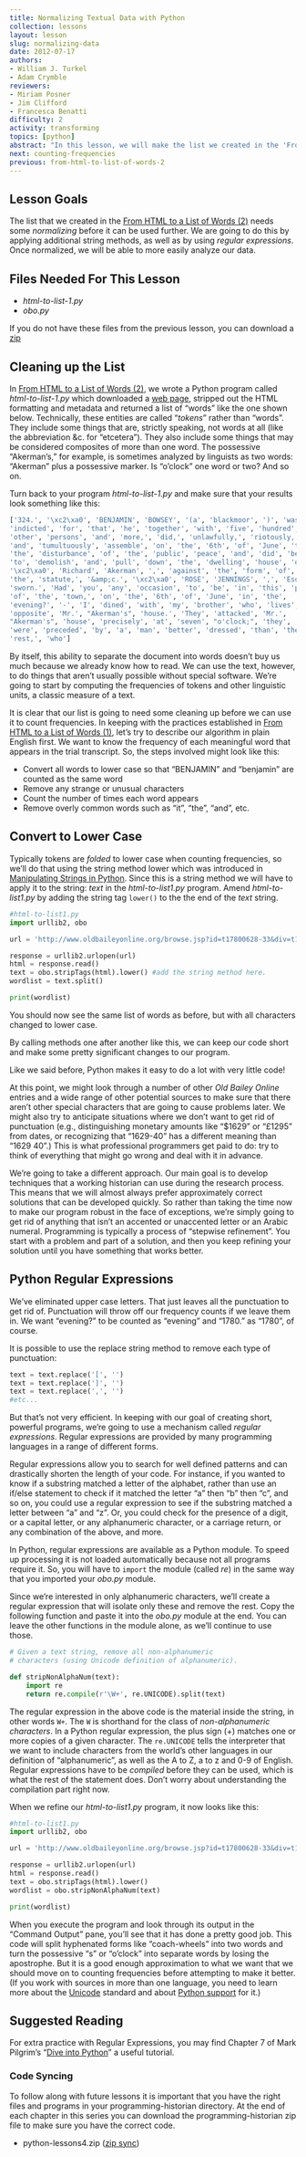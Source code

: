 ```yaml
---
title: Normalizing Textual Data with Python 
collection: lessons
layout: lesson
slug: normalizing-data
date: 2012-07-17
authors:
- William J. Turkel
- Adam Crymble
reviewers:
- Miriam Posner
- Jim Clifford
- Francesca Benatti
difficulty: 2
activity: transforming
topics: [python]
abstract: "In this lesson, we will make the list we created in the 'From HTML to a List of Words' lesson easier to analyze by normalizing this data."
next: counting-frequencies
previous: from-html-to-list-of-words-2
---
```


## Lesson Goals

The list that we created in the [From HTML to a List of Words (2)][]
needs some *normalizing* before it can be used further. We are going to do
this by applying additional string methods, as well as by using *regular*
*expressions*. Once normalized, we will be able to more easily analyze our
data.

## Files Needed For This Lesson

-   *html-to-list-1.py*
-   *obo.py*

If you do not have these files from the previous lesson, you can
download a [zip][]

## Cleaning up the List

In [From HTML to a List of Words (2)][], we wrote a Python program
called *html-to-list-1.py* which downloaded a [web page][], stripped
out the HTML formatting and metadata and returned a list of “words” like
the one shown below. Technically, these entities are called “*tokens*”
rather than “words”. They include some things that are, strictly
speaking, not words at all (like the abbreviation &c. for “etcetera”).
They also include some things that may be considered composites of more
than one word. The possessive “Akerman’s,” for example, is sometimes
analyzed by linguists as two words: “Akerman” plus a possessive marker.
Is “o’clock” one word or two? And so on.

Turn back to your program *html-to-list-1.py* and make sure that your
results look something like this:

``` python
['324.', '\xc2\xa0', 'BENJAMIN', 'BOWSEY', '(a', 'blackmoor', ')', 'was', 
'indicted', 'for', 'that', 'he', 'together', 'with', 'five', 'hundred', 
'other', 'persons', 'and', 'more,', 'did,', 'unlawfully,', 'riotously,', 
'and', 'tumultuously', 'assemble', 'on', 'the', '6th', 'of', 'June', 'to', 
'the', 'disturbance', 'of', 'the', 'public', 'peace', 'and', 'did', 'begin', 
'to', 'demolish', 'and', 'pull', 'down', 'the', 'dwelling', 'house', 'of', 
'\xc2\xa0', 'Richard', 'Akerman', ',', 'against', 'the', 'form', 'of', 
'the', 'statute,', '&amp;c.', '\xc2\xa0', 'ROSE', 'JENNINGS', ',', 'Esq.', 
'sworn.', 'Had', 'you', 'any', 'occasion', 'to', 'be', 'in', 'this', 'part', 
'of', 'the', 'town,', 'on', 'the', '6th', 'of', 'June', 'in', 'the', 
'evening?', '-', 'I', 'dined', 'with', 'my', 'brother', 'who', 'lives', 
'opposite', 'Mr.', "Akerman's", 'house.', 'They', 'attacked', 'Mr.', 
"Akerman's", 'house', 'precisely', 'at', 'seven', "o'clock;", 'they', 
'were', 'preceded', 'by', 'a', 'man', 'better', 'dressed', 'than', 'the', 
'rest,', 'who']
```

By itself, this ability to separate the document into words doesn’t buy
us much because we already know how to read. We can use the text,
however, to do things that aren’t usually possible without special
software. We’re going to start by computing the frequencies of tokens
and other linguistic units, a classic measure of a text.

It is clear that our list is going to need some cleaning up before we
can use it to count frequencies. In keeping with the practices
established in [From HTML to a List of Words (1)][], let’s try to
describe our algorithm in plain English first. We want to know the
frequency of each meaningful word that appears in the trial transcript.
So, the steps involved might look like this:

-   Convert all words to lower case so that “BENJAMIN” and “benjamin”
    are counted as the same word
-   Remove any strange or unusual characters
-   Count the number of times each word appears
-   Remove overly common words such as “it”, “the”, “and”, etc.

## Convert to Lower Case

Typically tokens are *folded* to lower case when counting frequencies, so
we’ll do that using the string method lower which was introduced in
[Manipulating Strings in Python][]. Since this is a string method we
will have to apply it to the string: *text* in the *html-to-list1.py*
program. Amend *html-to-list1.py* by adding the string tag `lower()` to
the the end of the *text* string.

``` python
#html-to-list1.py
import urllib2, obo

url = 'http://www.oldbaileyonline.org/browse.jsp?id=t17800628-33&div=t17800628-33'

response = urllib2.urlopen(url)
html = response.read()
text = obo.stripTags(html).lower() #add the string method here.
wordlist = text.split()

print(wordlist)
```

You should now see the same list of words as before, but with all
characters changed to lower case.

By calling methods one after another like this, we can keep our code
short and make some pretty significant changes to our program.

Like we said before, Python makes it easy to do a lot with very little
code!

At this point, we might look through a number of other *Old Bailey Online*
entries and a wide range of other potential sources to make sure that
there aren’t other special characters that are going to cause problems
later. We might also try to anticipate situations where we don’t want to
get rid of punctuation (e.g., distinguishing monetary amounts like
“$1629” or “£1295” from dates, or recognizing that “1629-40” has a
different meaning than “1629 40”.) This is what professional programmers
get paid to do: try to think of everything that might go wrong and deal
with it in advance.

We’re going to take a different approach. Our main goal is to develop
techniques that a working historian can use during the research process.
This means that we will almost always prefer approximately correct
solutions that can be developed quickly. So rather than taking the time
now to make our program robust in the face of exceptions, we’re simply
going to get rid of anything that isn’t an accented or unaccented letter
or an Arabic numeral. Programming is typically a process of “stepwise
refinement”. You start with a problem and part of a solution, and then
you keep refining your solution until you have something that works
better.

## Python Regular Expressions

We’ve eliminated upper case letters. That just leaves all the
punctuation to get rid of. Punctuation will throw off our frequency
counts if we leave them in. We want “evening?” to be counted as
“evening” and “1780.” as “1780”, of course.

It is possible to use the replace string method to remove each type of
punctuation:

``` python
text = text.replace('[', '')
text = text.replace(']', '')
text = text.replace(',', '')
#etc...
```

But that’s not very efficient. In keeping with our goal of creating
short, powerful programs, we’re going to use a mechanism called *regular*
*expressions*. Regular expressions are provided by many programming
languages in a range of different forms.

Regular expressions allow you to search for well defined patterns and
can drastically shorten the length of your code. For instance, if you
wanted to know if a substring matched a letter of the alphabet, rather
than use an if/else statement to check if it matched the letter “a” then
“b” then “c”, and so on, you could use a regular expression to see if
the substring matched a letter between “a” and “z”. Or, you could check
for the presence of a digit, or a capital letter, or any alphanumeric
character, or a carriage return, or any combination of the above, and
more.

In Python, regular expressions are available as a Python module. To
speed up processing it is not loaded automatically because not all
programs require it. So, you will have to `import` the module (called
*re*) in the same way that you imported your *obo.py* module.

Since we’re interested in only alphanumeric characters, we’ll create a
regular expression that will isolate only these and remove the rest.
Copy the following function and paste it into the *obo.py* module at
the end. You can leave the other functions in the module alone, as we’ll
continue to use those.

``` python
# Given a text string, remove all non-alphanumeric
# characters (using Unicode definition of alphanumeric).

def stripNonAlphaNum(text):
    import re
    return re.compile(r'\W+', re.UNICODE).split(text)
```

The regular expression in the above code is the material inside the
string, in other words `W+`. The `W` is shorthand for the class of
*non-alphanumeric characters*. In a Python regular expression, the plus
sign (+) matches one or more copies of a given character. The `re.UNICODE`
tells the interpreter that we want to include characters from the
world’s other languages in our definition of “alphanumeric”, as well as
the A to Z, a to z and 0-9 of English. Regular expressions have to be
*compiled* before they can be used, which is what the rest of the
statement does. Don’t worry about understanding the compilation part
right now.

When we refine our *html-to-list1.py* program, it now looks like this:

``` python
#html-to-list1.py
import urllib2, obo

url = 'http://www.oldbaileyonline.org/browse.jsp?id=t17800628-33&div=t17800628-33'

response = urllib2.urlopen(url)
html = response.read()
text = obo.stripTags(html).lower()
wordlist = obo.stripNonAlphaNum(text)

print(wordlist)
```

When you execute the program and look through its output in the “Command
Output” pane, you’ll see that it has done a pretty good job. This code
will split hyphenated forms like “coach-wheels” into two words and turn
the possessive “s” or “o’clock” into separate words by losing the
apostrophe. But it is a good enough approximation to what we want that
we should move on to counting frequencies before attempting to make it
better. (If you work with sources in more than one language, you need to
learn more about the [Unicode][] standard and about [Python support][]
for it.)

## Suggested Reading

For extra practice with Regular Expressions, you may find Chapter 7 of
Mark Pilgrim’s “[Dive into Python][]” a useful tutorial.

### Code Syncing

To follow along with future lessons it is important that you have the
right files and programs in your programming-historian directory. At the
end of each chapter in this series you can download the programming-historian zip file
to make sure you have the correct code.

-   python-lessons4.zip ([zip sync][])

  [From HTML to a List of Words (2)]: ../lessons/from-html-to-list-of-words-2
  [web page]: http://www.oldbaileyonline.org/browse.jsp?id=t17800628-33&div=t17800628-33
  [From HTML to a List of Words (1)]: ../lessons/from-html-to-list-of-words-1
  [Manipulating Strings in Python]: ../lessons/manipulating-strings-in-python
  [Unicode]: http://unicode.org/
  [Python support]: http://www.diveintopython.net/xml_processing/unicode.html
  [Dive into Python]: http://www.diveintopython.net/regular_expressions/index.html
  [zip]: ../assets/python-lessons3.zip
  [zip sync]: ../assets/python-lessons4.zip
